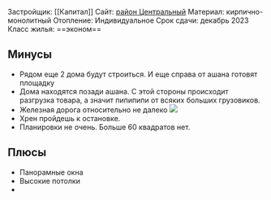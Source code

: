 Застройщик: [[Капитал]]
Сайт: [район Центральный](https://centralniy.kapital62.ru)
Материал: кирпично-монолитный
Отопление: Индивидуальное
Срок сдачи: декабрь 2023
Класс жилья: ==эконом==
## Минусы
- Рядом еще 2 дома будут строиться. И еще справа от ашана готовят площадку
- Дома находятся позади ашана. С этой стороны происходит разгрузка товара, а значит пипипипи от всяких больших грузовиков.
- Железная дорога относительно не далеко
![](screen%20999.png)
- Хрен пройдешь к остановке.
- Планировки не очень. Больше 60 квадратов нет.
## Плюсы
- Панорамные окна
- Высокие потолки
- 